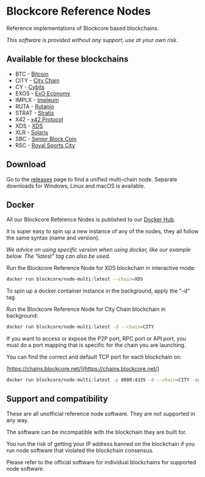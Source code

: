 # Blockcore Reference Nodes

Reference implementations of Blockcore based blockchains.

*This software is provided without any support, use at your own risk.*

## Available for these blockchains

- BTC - [Bitcoin](https://bitcoin.org/)
- CITY - [City Chain](https://www.city-chain.org)
- CY - [Cybits](https://www.cybits.org)
- EXOS - [ExO Economy](https://economy.openexo.com/)
- IMPLX - [Impleum](https://impleum.com/)
- RUTA - [Rutanio](https://www.rutanio.com/)
- STRAT - [Stratis](https://stratisplatform.com/)
- X42 - [x42 Protocol](https://www.x42.tech/)
- XDS - [XDS](https://github.com/sonofsatoshi2020/xds)
- XLR - [Solaris](https://www.solariscoin.com/)
- SBC - [Senior Block Coin](https://seniorblockchain.io/)
- RSC - [Royal Sports City](https://www.royalsportscity.com/)

## Download

Go to the [releases](releases) page to find a unified multi-chain node. Separate downloads for Windows, Linux and macOS is available.

## Docker

All our Blockcore Reference Nodes is published to our [Docker Hub](https://hub.docker.com/orgs/blockcore/repositories).

It is super easy to spin up a new instance of any of the nodes, they all follow the same syntax (name and version).

*We advice on using specific version when using docker, like our example below. The "latest" tag can also be used.*

Run the Blockcore Reference Node for XDS blockchain in interactive mode:

```sh
docker run blockcore/node-multi:latest --chain=XDS
```

To spin up a docker container instance in the background, apply the "-d" tag.

Run the Blockcore Reference Node for City Chain blockchain in background:

```sh
docker run blockcore/node-multi:latest -d --chain=CITY
```

If you want to access or expose the P2P port, RPC port or API port, you must do a port mapping that is specific for the chain you are launching.

You can find the correct and default TCP port for each blockchain on:

[https://chains.blockcore.net/](https://chains.blockcore.net/)

```sh
docker run blockcore/node-multi:latest -p 8080:4335 -d --chain=CITY -apiuri=http://0.0.0.0:4335
```

## Support and compatibility

These are all unofficial reference node software. They are not supported in any way.

The software can be incompatible with the blockchain they are built for.

You run the risk of getting your IP address banned on the blockchain if you run 
node software that violated the blockchain consensus.

Please refer to the official software for individual blockchains for supported node software.
